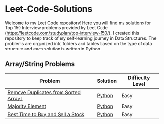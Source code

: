 # Leet-Code-Solutions
Welcome to my Leet Code repository! Here you will find my solutions for Top 150 Interview problems provided by Leet Code (<https://leetcode.com/studyplan/top-interview-150/>). I created this repository to keep track of my self-learning journey in Data Structures. The problems are organized into folders and tables based on the type of data structure and each solution is written in Python. 

## Array/String Problems


|Problem|Solution|Difficulty Level|
|-------|--------|----------------|
|[Remove Duplicates from Sorted Array I](https://leetcode.com/problems/remove-duplicates-from-sorted-array/)|[Python](./Array-String%20Problems/remove_duplicates_from_sorted_elements_I.py)|Easy|
|[Majority Element](https://leetcode.com/problems/majority-element/)|[Python](./Array-String%20Problems/find_majority_elements.py)|Easy|
|[Best Time to Buy and Sell a Stock](https://leetcode.com/problems/best-time-to-buy-and-sell-stock/)|[Python](./Array-String%20Problems/best_time_to_buy_a_stock_I.py)|Easy|




   
